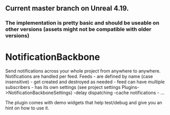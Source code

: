 ## Current master branch on Unreal 4.19.
### The implementation is pretty basic and should be useable on other versions (assets might not be compatible with older versions)

# NotificationBackbone
  Send notifications across your whole project from anywhere to anywhere.
  Notifications are handled per feed.
  Feeds 
    - are defined by name (case insensitive)
    - get created and destroyed as needed
    - feed can have multiple subscribers
    - has its own settings (see project settings Plugins->NotificationBackboneSettings)
      -delay dispatching
      -cache notifications
      - ...
 
  The plugin comes with demo widgets that help test/debug and give you an hint on how to use it.
